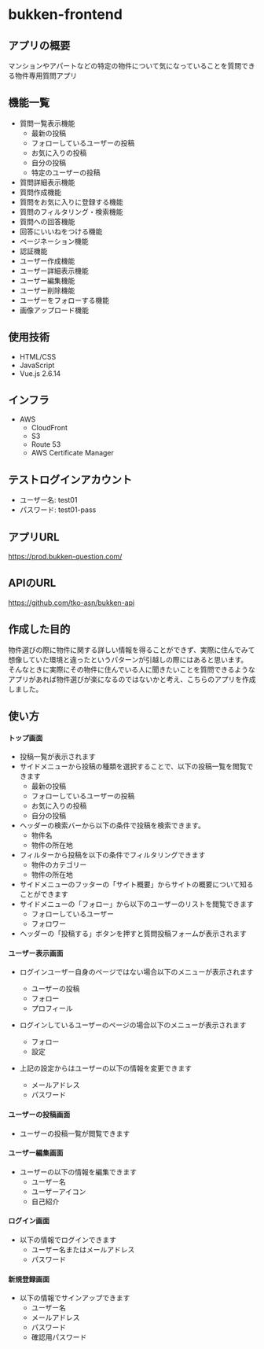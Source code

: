# bukken-frontend

## アプリの概要
マンションやアパートなどの特定の物件について気になっていることを質問できる物件専用質問アプリ

## 機能一覧
- 質問一覧表示機能
  - 最新の投稿
  - フォローしているユーザーの投稿
  - お気に入りの投稿
  - 自分の投稿
  - 特定のユーザーの投稿
- 質問詳細表示機能
- 質問作成機能
- 質問をお気に入りに登録する機能
- 質問のフィルタリング・検索機能
- 質問への回答機能
- 回答にいいねをつける機能
- ページネーション機能
- 認証機能
- ユーザー作成機能
- ユーザー詳細表示機能
- ユーザー編集機能
- ユーザー削除機能
- ユーザーをフォローする機能
- 画像アップロード機能

## 使用技術
- HTML/CSS
- JavaScript
- Vue.js 2.6.14

## インフラ
- AWS
  - CloudFront
  - S3
  - Route 53
  - AWS Certificate Manager

## テストログインアカウント
- ユーザー名: test01
- パスワード: test01-pass

## アプリURL
https://prod.bukken-question.com/

## APIのURL
https://github.com/tko-asn/bukken-api

## 作成した目的
物件選びの際に物件に関する詳しい情報を得ることができず、実際に住んでみて想像していた環境と違ったというパターンが引越しの際にはあると思います。
そんなときに実際にその物件に住んでいる人に聞きたいことを質問できるようなアプリがあれば物件選びが楽になるのではないかと考え、こちらのアプリを作成しました。

## 使い方
#### トップ画面
- 投稿一覧が表示されます
- サイドメニューから投稿の種類を選択することで、以下の投稿一覧を閲覧できます
  - 最新の投稿
  - フォローしているユーザーの投稿
  - お気に入りの投稿
  - 自分の投稿
- ヘッダーの検索バーから以下の条件で投稿を検索できます。
  - 物件名
  - 物件の所在地
- フィルターから投稿を以下の条件でフィルタリングできます
  - 物件のカテゴリー
  - 物件の所在地
- サイドメニューのフッターの「サイト概要」からサイトの概要について知ることができます
- サイドメニューの「フォロー」から以下のユーザーのリストを閲覧できます
  - フォローしているユーザー
  - フォロワー
- ヘッダーの「投稿する」ボタンを押すと質問投稿フォームが表示されます

#### ユーザー表示画面
- ログインユーザー自身のページではない場合以下のメニューが表示されます
  - ユーザーの投稿
  - フォロー
  - プロフィール

- ログインしているユーザーのページの場合以下のメニューが表示されます
  - フォロー
  - 設定
- 上記の設定からはユーザーの以下の情報を変更できます
  - メールアドレス
  - パスワード

#### ユーザーの投稿画面
- ユーザーの投稿一覧が閲覧できます

#### ユーザー編集画面
- ユーザーの以下の情報を編集できます
  - ユーザー名
  - ユーザーアイコン
  - 自己紹介

#### ログイン画面
- 以下の情報でログインできます
  - ユーザー名またはメールアドレス
  - パスワード
 
#### 新規登録画面
- 以下の情報でサインアップできます
  - ユーザー名
  - メールアドレス
  - パスワード
  - 確認用パスワード
